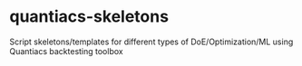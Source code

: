 # quantiacs-skeletons
Script skeletons/templates for different types of DoE/Optimization/ML using Quantiacs backtesting toolbox
